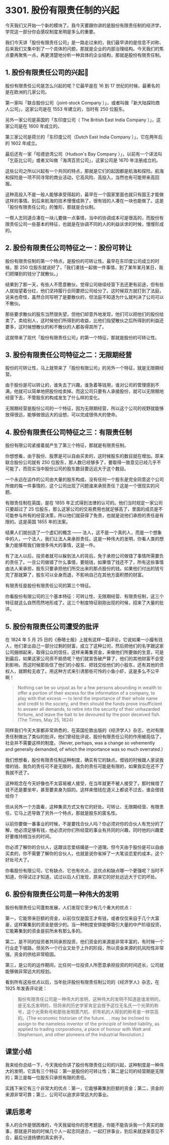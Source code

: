 # 3301. 股份有限责任制的兴起

今天我们又开始一个新的模块了。我今天要跟你讲的是股份有限责任制的经济学，学完这一部分你会感叹制度发明是多么的重要。

我们今天讲「股份有限责任公司」是一路走过来的，我们最早讲的是信息不对称、后来我们又集中到了一个具体的问题，那就是企业的内部治理结构。今天我们的焦点要再聚焦一点，再更清楚地分析一种具体的企业结构，那就是股份有限责任制。

## 1. 股份有限责任公司的兴起

股份有限责任公司是怎么兴起的呢？它最早是在 16 到 17 世纪的时候，最著名的是在欧洲的几家公司。

第一家叫「联合股份公司（joint-stock Company ）」，或者叫做「新大陆探险商人公司」，这家公司是在 1553 年建立的，当时有 250 位股东。

另外一家公司是英国的「东印度公司（ The British East India Company ）」，这家公司是在 1600 年成立的。

第三家公司是荷兰的「东印度公司（Dutch East India Company ）」，它在两年后的 1602 年成立。

最后还有一家「哈德逊湾公司（Hudson's Bay Company ）」，以前有一个译法叫「乞臣比公司」或者又叫做「海湾百货公司」，这家公司是 1670 年注册成立的。

这些公司之所以兴起有一个共同的特点，那就是它们的起因都是航海和探险。航海和探险是一项不同寻常的商业活动，它高风险、高投入，当然也有可能带来高回报。

这种高投入不是一般人能够承受得起的，最早在一个国家里面也就只有国王才能做这样的事情。到后来航海的技术慢慢成熟了，很有钱的人凑在一块也能做了。这是「股份有限责任公司」的雏形，那就是合伙制。

一帮人志同道合凑在一块儿要做一点事情，当中的协调成本可是很高的，而股份有限责任公司一些基本的特征，也就是在协调不同的人的利益诉求的时候，慢慢形成的。

## 2. 股份有限责任公司特征之一：股份可转让

股份有限责任制的第一个特点，是股份的可转让性。最早在东印度公司成立的时候，那 250 位股东就说好了，「我们凑钱一起做一件事情，到了某年某月某日，我们把赚到的钱分了就散伙。」

结果到了那一天，有些人不愿意散伙，觉得公司继续经营下去还更有前途，但有些人就指望着分红，他们坚持履行合同要把公司给分了。这时候双方就打到了法庭，说来也奇怪，虽然合同写明了是要散伙的，但法庭不知道为什么就判决了公司可以不散伙。

那些要求散伙的股东当然很失望，但他们却意外地发现，他们可以把他们的股份给卖了。卖给别人，这时候他们所得到的收益，比他们指望散伙之后所得到的利益还要多，这时候想散伙的和不散伙的人都各得其所了。

这就带来了现代「股份有限责任公司」的第一个特征，那就是股份的可转让性。

## 3. 股份有限责任公司特征之二：无限期经营

股份的可转让性，马上就带来了「股份有限公司」的另外一个特征，就是无限期经营。

由于股份是可以转让的，谁失去了兴趣，谁急着等钱用，谁对公司的管理感到不满，他就可以简单地把股份给卖掉。而这公司只要有人承接股份，就可以无限期地经营下去，不管股东的构成发生了什么样的变化。

无限期经营是股份公司的一个特征，因为无限期经营，所以这个公司的视野就能够放得很远，能够做很远大的设想，可以完成很伟大的使命。

## 4. 股份有限责任公司特征之三：有限责任制

股份有限公司紧接着就产生了第三个特征，那就是有限责任制。

你想想看，由于股份、股票是可以自由买卖的，这时候股东的数目就在增加。原来联合股份公司就有 250 位股东，那人数已经够多了，要取得一致意见已经几乎不可能了，而现实当中股份公司的股东数目要远远大于这个数目。

一个永远在运作的公司由大量的股东构成，没有任何一个股东是完全同意这个公司所做的每一件事情的，这个公司出现了问题谁来承担责任？这是一个很现实的问题。

有限责任制在英国，是在 1855 年正式得到法律的认可的。他们当时规定一家公司只要超过了 25 位股东，那么这家公司的交易费用也就足够高了，里面的成员是不可能参与所有的经营决策，所以他们就获得了免责，也就是说他们承担的责任是有限的。这是英国 1855 年的法案。

结果人们就创造了一个虚幻的概念 —— 法人，这不是一个真的人，而是一个想象中的人，一个法人，我们让法人来承担责任。这是一种伟大的发明，你看人类的想象力能够帮我们做很多伟大的事情，这是一件。

有了法人以后，投资者就可以躲到法人的背后，免于承担公司做错了事情所需要负的责任了。一旦公司做错了什么事情，要赔钱，如果借了钱还不了，所有这些事情由法人来承担，股东只要承担他们所交出来的那点股份的钱。如果他们付出的钱亏完了那就算了，股东可以全身而退，不影响自己在其他方面积攒的财富。

有限责任是股份有限责任公司的第三个特征。

你看股份有限公司的三个基本特征：可转让性、无限期经营、有限责任制，这三个特征就这么自然而然地形成了。这三个制度特征刚刚出现的时候，招来了大量的批评。

## 5. 股份有限责任公司遭受的批评

在 1824 年 5 月 25 日的《泰晤士报》上就有这样一篇评论，它说如果一小撮有钱人，他们拿出自己一部分过剩的财富，成立了这种公司，然后把他们的名字跟这家公司捆绑起来，取得公众的信任，这样来筹集资金，来做他们所要做的生意，可是到最后，如果这家公司资不抵债呢？他们就宣告破产算了，他们的其他财富不会受到影响，而这时候那些信了他们的小股东、把钱交给他们的小股东，还有其他的债权人，就颗粒无收了。用这种方式来引诱那些可怜的小鱼小虾，这是多么不公平啊！

> Nothing can be so unjust as for a few persons abounding in wealth to offer a portion of their excess for the information of a company, to play with that excess — to lend the importance of their whole name and credit to the society, and then should the funds prove insufficient to answer all demands, to retire into the security of their unhazarded fortune, and leave the bait to be devoured by the poor deceived fish. (The Times, May 25, 1824)


同样我们今天大家都非常熟悉的，在英国伦敦出版的《经济学人》杂志，也对有限责任制做出了类似的批评。他们曾经批评说，股份有限责任公司的作用被高估了，社会并不需要这样的制度。（Never, perhaps, was a change so vehemently and generally demanded, of which the importance was so much overrated.）

我们想想看，股份有限责任制这种制度，确实有它的缺点。借钱的时候跟人家说我借的钱、我负的责任可不是无限的，我负的责任可能是有限的，如果我实在还不了我就不还了。

这种观念在今天好像也不太容易被人接受，在当年就更不被人接受了，那时候借了钱不还是要坐牢，甚至要卖身为奴的。这样来借钱在道义上都说不过去，谁会借钱给你？

但从另外一个方面看，这种集资方式又有它的好处。可转让、无限期经营、有限责任，它马上还导致了另外一个特点，那就是股东的匿名性。

以前你要做一番事业的时候，不是要找合伙人吗？你必须对你的合伙人有充分的了解，他必须足够有钱，他必须对你们所经营的事业有共同的兴趣，同时他的兴趣爱好要维持相当长的时间。

你必须了解你的合伙人，这跟谈恋爱结婚是一个道理。但今天由于股份是可以自由买卖的，你不需要了解你的合伙人，也就是说你省掉了一大笔谈恋爱的成本，这个好处可大了。

你看股份有限公司，它有缺点、它也有优点，这优点和缺点哪一个更强呢？当时不知道，你得试过才知道。试过以后人们发现，原来它的好处远远大于它的坏处。

## 6. 股份有限责任公司是一种伟大的发明

股份有限责任公司蓬勃发展，人们发现它至少有几个重大的优点：

第一，它能带来巨额的资金，以前仅仅是国王才有钱，或者仅仅来自于几个大富豪，这样筹集到的资金是很少的。当一种制度安排能够吸引大量的中产阶级投资，它能筹集到的资金是前所未有那么多的。

第二，是不同的投资者共同承担投资，他们资金的来源是非常丰富的，有时候一个行业走下坡路，但另外一个行业又处于上升的阶段，所以资金来源的抗风险性非常强，资金的供给非常稳固。

第三，是公司的运作期间，比任何一位投资人所愿意承担投资的时间还长，公司就能够做非常远大的规划。

看到所有这些优点以后，当年批评股份有限责任制公司的《经济学人》杂志，在 1925 年发表评论说：

> 股份有限责任公司是一种伟大的发明，这种伟大的发明不知道是谁发明的，是无名氏发明的，但将来的历史学家肯定会授予这位无名氏一个光荣的称号，这个光荣称号和那些发明蒸汽机、织布机的人得到的称号是一样崇高的。(The economic historian of the future. . . may be inclined to assign to the nameless inventor of the principle of limited liability, as applied to trading corporations, a place of honour with Watt and Stephenson, and other pioneers of the Industrial Revolution.)

## 课堂小结

我来给你总结一下，今天我给你讲了股份有限责任公司的兴起，这种制度是一种伟大的发明，它具有三个特征：第一是股份的可转让性；第二是公司的经营期是无限的；第三是每一位股东只承担有限的责任。

实践下来它有三个非常大的优点：第一，它能够筹集到巨额的资金；第二，资金的来源非常可靠；第三，公司可以追求非常远大的事业。

## 课后思考

多人的合作是很困难的，今天我留给你的思考题是，你能不能告诉我一个真实的故事，那就是开始的时候几个人一起志同道合，一起打拼事业，到后来就逐渐意见不合，最后分道扬镳的真实例子。

